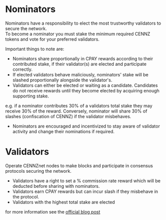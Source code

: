# Nominators

Nominators have a responsibility to elect the most trustworthy validators to secure the network.  
To become a nominator you must stake the minimum required CENNZ tokens and vote for your preferred validators.  

Important things to note are:
- Nominators share proportionally in CPAY rewards according to their contributed stake, if their validator(s) are elected and participate correctly.
- If elected validators behave maliciously, nominators' stake will be slashed proportionally alongside the validator's.
- Validators can either be elected or waiting as a candidate. Candidates do not receive rewards until they become elected by acquiring enough supporting stake.

e.g. if a nominator contributes 30% of a validators total stake they may receive 30% of the reward. Conversely, nominator will share 30% of slashes (confiscation of CENNZ) if the validator misbehaves.

- Nominators are encouraged and incentivized to stay aware of validator activity and change their nominations if required.

# Validators
Operate CENNZnet nodes to make blocks and participate in consensus protocols securing the network.  

- Validators have a right to set a % commission rate reward which will be deducted before sharing with nominators.  
- Validators earn CPAY rewards but can incur slash if they misbehave in the protocol.
- Validators with the highest total stake are elected

for more information see the [official blog post](https://medium.com/centrality/the-cennznet-journey-part-2-public-staking-a994daa65856)